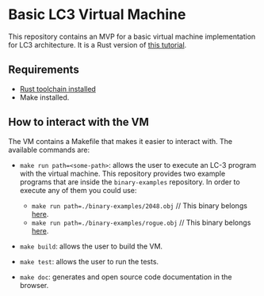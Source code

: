 # Basic LC3 Virtual Machine

This repository contains an MVP for a basic virtual machine implementation for LC3 architecture. It is a Rust version of [this tutorial](https://www.jmeiners.com/lc3-vm/#:lc3.c_2).

## Requirements
- [Rust toolchain installed](https://doc.rust-lang.org/book/ch01-01-installation.html)
- Make installed.

## How to interact with the VM
The VM contains a Makefile that makes it easier to interact with. The available commands are:
- `make run path=<some-path>`: allows the user to execute an LC-3 program with the virtual machine. This repository provides two example programs that are inside the `binary-examples` repository. In order to execute any of them you could use:
    - `make run path=./binary-examples/2048.obj` // This binary belongs [here](https://github.com/rpendleton/lc3-2048).
    - `make run path=./binary-examples/rogue.obj` // This binary belongs [here](https://github.com/justinmeiners/lc3-rogue).

- `make build`: allows the user to build the VM.
- `make test`: allows the user to run the tests.
- `make doc`: generates and open source code documentation in the browser. 
